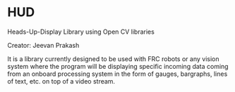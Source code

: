 # HUD
Heads-Up-Display Library using Open CV libraries

Creator: Jeevan Prakash

It is a library currently designed to be used with FRC robots or any vision system where the program will be displaying specific incoming data
coming from an onboard processing system in the form of gauges, bargraphs, lines of text, etc. on top of a video stream.

